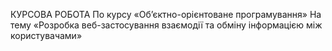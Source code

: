 КУРСОВА РОБОТА
По курсу «Об’єктно-орієнтоване програмування»
На тему «Розробка веб-застосування взаємодії та обміну інформацією між користувачами»
